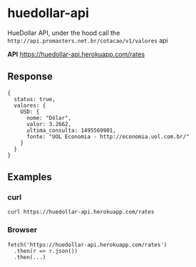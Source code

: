 # huedollar-api
HueDollar API, under the hood call the `http://api.promasters.net.br/cotacao/v1/valores` api

**API** 
https://huedollar-api.herokuapp.com/rates

## Response
```
{
  status: true,
  valores: {
    USD: {
      nome: "Dólar",
      valor: 3.2662,
      ultima_consulta: 1495569901,
      fonte: "UOL Economia - http://economia.uol.com.br/"
    }
  }
}
```

## Examples

### curl
```
curl https://huedollar-api.herokuapp.com/rates
```

### Browser
```
fetch('https://huedollar-api.herokuapp.com/rates')
  .then(r => r.json())
  .then(...)
```
